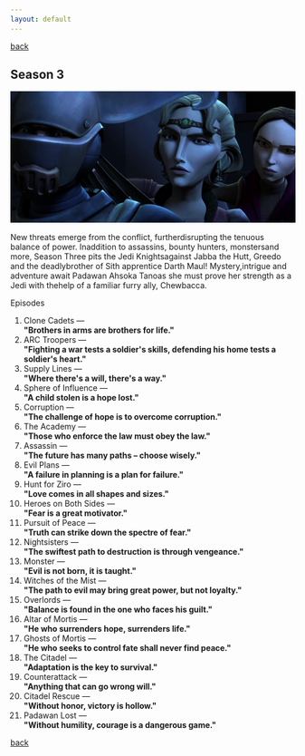 ```yaml
---
layout: default
---
```


[back](./)

## Season 3

![Season 3 Image](./assets/img/season3.webp)

New threats emerge from the conflict, furtherdisrupting the tenuous balance of power. Inaddition to assassins, bounty hunters, monstersand more, Season Three pits the Jedi Knightsagainst Jabba the Hutt, Greedo and the deadlybrother of Sith apprentice Darth Maul! Mystery,intrigue and adventure await Padawan Ahsoka Tanoas she must prove her strength as a Jedi with thehelp of a familiar furry ally, Chewbacca.

Episodes

1. Clone Cadets —\
**"Brothers in arms are brothers for life."**
1. ARC Troopers —\
**"Fighting a war tests a soldier's skills, defending his home tests a soldier's heart."**
1. Supply Lines —\
**"Where there's a will, there's a way."**
1. Sphere of Influence —\
**"A child stolen is a hope lost."**
1. Corruption —\
**"The challenge of hope is to overcome corruption."**
1. The Academy —\
**"Those who enforce the law must obey the law."**
1. Assassin —\
**"The future has many paths – choose wisely."**
1. Evil Plans —\
**"A failure in planning is a plan for failure."**
1. Hunt for Ziro —\
**"Love comes in all shapes and sizes."**
1. Heroes on Both Sides —\
**"Fear is a great motivator."**
1. Pursuit of Peace —\
**"Truth can strike down the spectre of fear."**
1. Nightsisters —\
**"The swiftest path to destruction is through vengeance."**
1. Monster —\
**"Evil is not born, it is taught."**
1. Witches of the Mist —\
**"The path to evil may bring great power, but not loyalty."**
1. Overlords —\
**"Balance is found in the one who faces his guilt."**
1. Altar of Mortis —\
**"He who surrenders hope, surrenders life."**
1. Ghosts of Mortis —\
**"He who seeks to control fate shall never find peace."**
1. The Citadel —\
**"Adaptation is the key to survival."**
1. Counterattack —\
**"Anything that can go wrong will."**
1. Citadel Rescue —\
**"Without honor, victory is hollow."**
1. Padawan Lost —\
**"Without humility, courage is a dangerous game."**

[back](./)
